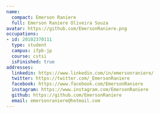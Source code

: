```yaml
---
name:
  compact: Emerson Raniere
  full: Emerson Raniere Oliveira Souza
avatar: https://github.com/EmersonRaniere.png
occupations:
- id: 20102370111
  type: student
  campus: ifpb-jp
  course: cstsi
  isFinished: true
addresses:
  linkedin: https://www.linkedin.com/in/emersonraniere/
  twitter: https://twitter.com/_EmersonRaniere
  facebook: https://www.facebook.com/EmersonRaniere
  instagram: https://www.instagram.com/EmersonRaniere
  github: https://github.com/EmersonRaniere
  email: emersonraniere@hotmail.com
---
```

